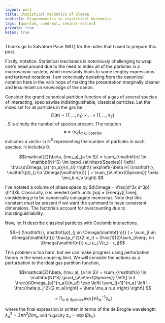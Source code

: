 ```yaml
---
layout: post
title: Statistical mechanics of plasma
subtitle: Diagrammatics in statistical mechanics
tags: [quantum, cond-mat, seminar-series]
private: true
katex: true
---
```


Thanks go to Salvatore Pace (MIT) for the notes that I used to prepare this post.

Firstly, notation. Statistical mechanics is notoriously challenging to wrap one's head around due to
the need to index all of the particles in a macroscopic system, which inevitably leads to some
lengthy expressions and tortured notations. I am conciously deviating from the canonical notation
here in the vain hope of making the presentation marginally cleaner and less reliant on knowledge of
the canon.

Consider the grand canonical partition function of a gas of several species of interacting, specieswise indistinguishable,
classical particles.
Let the index set for all particles in the gas be $$\Omega(\mathbf{n}) = \{1, ..., n_1\}\times ... \times \{1, ..., n_S\}$$. $S$ is simply the number of species present.
The notation $$ \mathbf{n} = (n_\alpha)_{\alpha \in \text{Species}}$$ indicates a vector in $\mathbb{N}^S$ representing the number of particles in each species. $\mathbb{N}$ includes 0.

$$\mathcal{Z}(\beta, (\mu_a)_{a \in S}) = \sum_{\mathbf{n} \in \mathbb{N}^S} \int \prod_{a\in\text{Species}} \left\{ 
\frac{d\Omega_{a}^{n_a}}{n_a!} \right\} 
\exp\left(-\beta H[ (\mathbf{r}, \mathbf{p})_{j \in \Omega(\mathbf{n})} ] + \sum_{b\in\text{Species}} \beta \mu_b n_b  \right) $$

I've notated a volume of phase space by $d\Omega = \frac{d^3x d^3p}{h^3}$. Classically, $h$ is
needed (with units \[xp\] = \[Energy\]\[Time\], considering $p$ to be canonically conjugate
momenta). Note that this constant _must_ be present if we want the summand to have consistent
dimensions. The factorials account for overcounting due to indistinguishability.

Now, let $H$ describe classical particles with Coulomb interactions,

$$H[ (\mathbf{r}, \mathbf{p})_{j \in \Omega(\mathbf{n})} ] = \sum_{i \in \Omega(\mathbf{n})} \frac{p_i^2}{2 m_i} + \frac{1}{2}\sum_{i\neq j \in
\Omega(\mathbf{n})} e_i e_j V(r_i - r_j)$$

This problem is too hard, but we can make progress using perturbation theory in the weak coupling
limit. We will consider the actions as a perturbation to the ideal gas partition function,


$$\mathcal{Z}(\beta, (\mu_a)_{a \in S}) = \sum_{\mathbf{n} \in \mathbb{N}^S}  \prod_{a\in\text{Species}} \left\{ \int 
\frac{d\Omega_{a}^{n_a}}{n_a!} 
\exp \left( \sum_{j=1}^{n_a} \left[ -\frac{\beta p_j^2}{2 m_a}\right] + \beta \mu_a n_a \right)
\right\} 
$$

$$ = \prod_{a\in\text{Species}}  \exp[V \lambda_a^{-3} z_a] $$

where the final expression is written in terms of the de Broglie wavelength $\lambda_a^2 = 2\pi \hbar^2 \beta/m_a$ and fugacity $z_a = \exp(\beta \mu_a)$.
